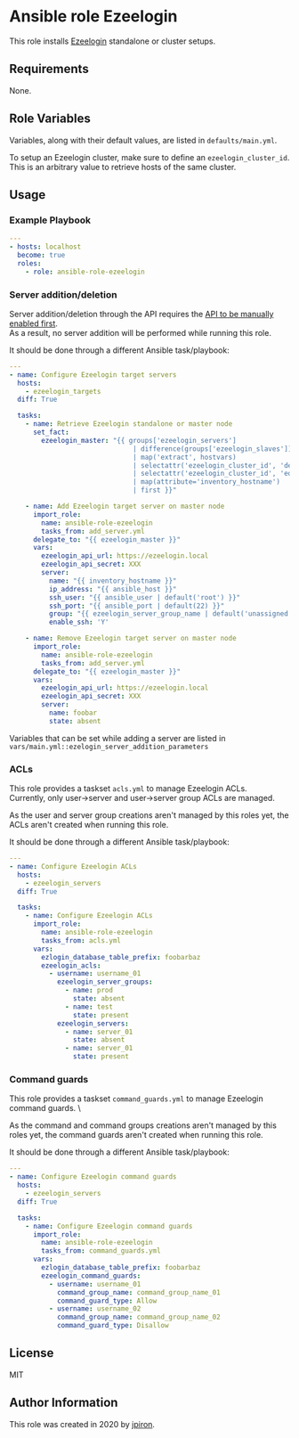 # Ansible role Ezeelogin

This role installs [Ezeelogin](https://www.ezeelogin.com/) standalone or cluster setups.

## Requirements

None.

## Role Variables

Variables, along with their default values, are listed in `defaults/main.yml`.

To setup an Ezeelogin cluster, make sure to define an `ezeelogin_cluster_id`.\
This is an arbitrary value to retrieve hosts of the same cluster.

## Usage

### Example Playbook

```yaml
---
- hosts: localhost
  become: true
  roles:
    - role: ansible-role-ezeelogin
```

### Server addition/deletion

Server addition/deletion through the API requires the [API to be manually enabled first](https://www.ezeelogin.com/kb/article/add-update-delete-servers-through-ezeelogin-api-257.html).\
As a result, no server addition will be performed while running this role.

It should be done through a different Ansible task/playbook:

```yaml
---
- name: Configure Ezeelogin target servers
  hosts:
    - ezeelogin_targets
  diff: True

  tasks:
    - name: Retrieve Ezeelogin standalone or master node
      set_fact:
        ezeelogin_master: "{{ groups['ezeelogin_servers']
                               | difference(groups['ezeelogin_slaves'])
                               | map('extract', hostvars)
                               | selectattr('ezeelogin_cluster_id', 'defined')
                               | selectattr('ezeelogin_cluster_id', 'equalto', ezeelogin_cluster_id)
                               | map(attribute='inventory_hostname')
                               | first }}"

    - name: Add Ezeelogin target server on master node
      import_role:
        name: ansible-role-ezeelogin
        tasks_from: add_server.yml
      delegate_to: "{{ ezeelogin_master }}"
      vars:
        ezeelogin_api_url: https://ezeelogin.local
        ezeelogin_api_secret: XXX
        server:
          name: "{{ inventory_hostname }}"
          ip_address: "{{ ansible_host }}"
          ssh_user: "{{ ansible_user | default('root') }}"
          ssh_port: "{{ ansible_port | default(22) }}"
          group: "{{ ezeelogin_server_group_name | default('unassigned') }}"
          enable_ssh: 'Y'

    - name: Remove Ezeelogin target server on master node
      import_role:
        name: ansible-role-ezeelogin
        tasks_from: add_server.yml
      delegate_to: "{{ ezeelogin_master }}"
      vars:
        ezeelogin_api_url: https://ezeelogin.local
        ezeelogin_api_secret: XXX
        server:
          name: foobar
          state: absent
```

Variables that can be set while adding a server are listed in `vars/main.yml::ezelogin_server_addition_parameters`

### ACLs

This role provides a taskset `acls.yml` to manage Ezeelogin ACLs. \
Currently, only user->server and user->server group ACLs are managed.

As the user and server group creations aren't managed by this roles yet, the ACLs aren't created when
running this role.

It should be done through a different Ansible task/playbook:

```yaml
---
- name: Configure Ezeelogin ACLs
  hosts:
    - ezeelogin_servers
  diff: True

  tasks:
    - name: Configure Ezeelogin ACLs
      import_role:
        name: ansible-role-ezeelogin
        tasks_from: acls.yml
      vars:
        ezlogin_database_table_prefix: foobarbaz
        ezeelogin_acls:
          - username: username_01
            ezeelogin_server_groups:
              - name: prod
                state: absent
              - name: test
                state: present
            ezeelogin_servers:
              - name: server_01
                state: absent
              - name: server_01
                state: present
```

### Command guards

This role provides a taskset `command_guards.yml` to manage Ezeelogin command guards. \

As the command and command groups creations aren't managed by this roles yet, the command guards aren't created when
running this role.

It should be done through a different Ansible task/playbook:

```yaml
---
- name: Configure Ezeelogin command guards
  hosts:
    - ezeelogin_servers
  diff: True

  tasks:
    - name: Configure Ezeelogin command guards
      import_role:
        name: ansible-role-ezeelogin
        tasks_from: command_guards.yml
      vars:
        ezlogin_database_table_prefix: foobarbaz
        ezeelogin_command_guards:
          - username: username_01
            command_group_name: command_group_name_01
            command_guard_type: Allow
          - username: username_02
            command_group_name: command_group_name_02
            command_guard_type: Disallow
```

## License

MIT

## Author Information

This role was created in 2020 by [jpiron](https://github.com/jpiron).
